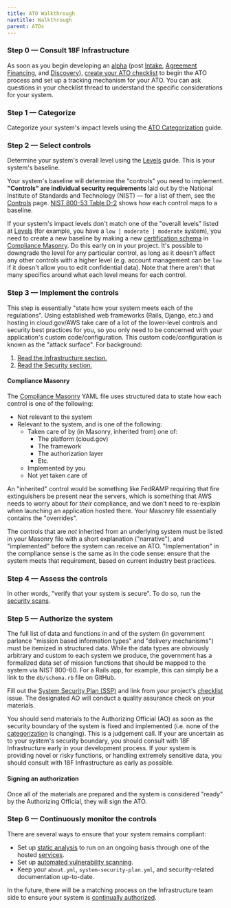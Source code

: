 ```yaml
---
title: ATO Walkthrough
navtitle: Walkthrough
parent: ATOs
---
```


### Step 0 — Consult 18F Infrastructure

As soon as you begin developing an [alpha](https://18f.gsa.gov/dashboard/stages/#alpha) (post [Intake](https://pages.18f.gov/intake/), [Agreement Financing](https://pages.18f.gov/intake/funding-and-iaa/), and [Discovery](https://18f.gsa.gov/dashboard/stages/#discovery)), [create your ATO checklist](../checklist/) to begin the ATO process and set up a tracking mechanism for your ATO. You can ask questions in your checklist thread to understand the specific considerations for your system.

### Step 1 — Categorize

Categorize your system's impact levels using the [ATO Categorization](../categorize/) guide.

### Step 2 — Select controls

Determine your system's overall level using the [Levels](../levels/) guide. This is your system's baseline.

Your system's baseline will determine the "controls" you need to implement. **"Controls" are individual security requirements** laid out by the National Institute of Standards and Technology (NIST) — for a list of them, see the [Controls](../controls/) page. [NIST 800-53 Table D-2](http://nvlpubs.nist.gov/nistpubs/SpecialPublications/NIST.SP.800-53r4.pdf#page=109) shows how each control maps to a baseline.

If your system's impact levels don't match one of the "overall levels" listed  at [Levels](../levels/) (for example, you have a `low | moderate | moderate` system), you need to create a new baseline by making a new [certification schema](https://github.com/opencontrol/schemas#certifications) in [Compliance Masonry](https://github.com/opencontrol/compliance-masonry). Do this early on in your project. It's possible to downgrade the level for any particular control, as long as it doesn't affect any other controls with a higher level (e.g. account management can be `low` if it doesn't allow you to edit confidential data). Note that there aren't that many specifics around what each level means for each control.

### Step 3 — Implement the controls

This step is essentially "state how your system meets each of the regulations". Using established web frameworks (Rails, Django, etc.) and hosting in cloud.gov/AWS take care of a lot of the lower-level controls and security best practices for you, so you only need to be concerned with your application's custom code/configuration. This custom code/configuration is known as the "attack surface". For background:

1. [Read the Infrastructure section.](../../infrastructure/)
1. [Read the Security section.](../../security)

#### Compliance Masonry

The [Compliance Masonry](https://github.com/opencontrol/compliance-masonry) YAML file uses structured data to state how each control is one of the following:

* Not relevant to the system
* Relevant to the system, and is one of the following:
    * Taken care of by (in Masonry, inherited from) one of:
        * The platform (cloud.gov)
        * The framework
        * The authorization layer
        * Etc.
    * Implemented by you
    * Not yet taken care of

An "inherited" control would be something like FedRAMP requiring that fire extinguishers be present near the servers, which is something that AWS needs to worry about for _their_ compliance, and we don't need to re-explain when launching an application hosted there. Your Masonry file essentially contains the "overrides".

The controls that are _not_ inherited from an underlying system must be listed in your Masonry file with a short explanation ("narrative"), and "implemented" before the system can receive an ATO. "Implementation" in the compliance sense is the same as in the code sense: ensure that the system meets that requirement, based on current industry best practices.

### Step 4 — Assess the controls

In other words, "verify that your system is secure". To do so, run the [security scans](../../security/scanning/).

### Step 5 — Authorize the system

The full list of data and functions in and of the system (in government parlance "mission based information types" and "delivery mechanisms") must be itemized in structured data. While the data types are obviously arbitrary and custom to each system we produce, the government has a formalized data set of mission functions that should be mapped to the system via NIST 800-60. For a Rails app, for example, this can simply be a link to the `db/schema.rb` file on GitHub.

Fill out the [System Security Plan (SSP)](../ssp/) and link from your project's [checklist](../checklist/) issue. The designated AO will conduct a quality assurance check on your materials.

You should send materials to the Authorizing Official (AO) as soon as the security boundary of the system is fixed and implemented (i.e. none of the [categorization](../categorize) is changing). This is a judgement call. If your are uncertain as to your system's security boundary, you should consult with 18F Infrastructure early in your development process. If your system is providing novel or risky functions, or handling extremely sensitive data, you should consult with 18F Infrastructure as early as possible.

#### Signing an authorization

Once all of the materials are prepared and the system is considered "ready" by the Authorizing Official, they will sign the ATO.

### Step 6 — Continuously monitor the controls

There are several ways to ensure that your system remains compliant:

* Set up [static analysis](../../security/static-analysis/) to run on an ongoing basis through one of the hosted [services](../../security/static-analysis/#services).
* Set up [automated vulnerability scanning](../../security/dynamic-scanning/#automated-scanning).
* Keep your `about.yml`, `system-security-plan.yml`, and security-related documentation up-to-date.

In the future, there will be a matching process on the Infrastructure team side to ensure your system is [continually authorized](../types/#continuous-authorization).
